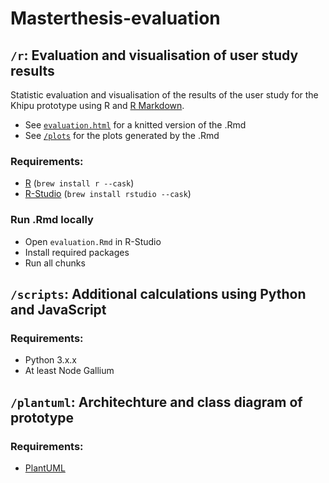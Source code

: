 # Masterthesis-evaluation

## `/r`: Evaluation and visualisation of user study results
Statistic evaluation and visualisation of the results of the user study for the Khipu prototype using R and [R Markdown](https://rmarkdown.rstudio.com/).
- See [`evaluation.html`](/r/evaluation.html) for a knitted version of the .Rmd
- See [`/plots`](/r/plots) for the plots generated by the .Rmd
### Requirements:
- [R](https://www.r-project.org/) (`brew install r --cask`)
- [R-Studio](https://www.rstudio.com/) (`brew install rstudio --cask`)

### Run .Rmd locally
- Open `evaluation.Rmd` in R-Studio
- Install required packages
- Run all chunks

## `/scripts`: Additional calculations using Python and JavaScript
### Requirements:
- Python 3.x.x
- At least Node Gallium

## `/plantuml`: Architechture and class diagram of prototype
### Requirements:
- [PlantUML](https://plantuml.com/en/)

